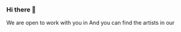 ### Hi there 👋

<!--
**samba8469/samba8469** is a ✨ _special_ ✨ repository because its `README.md` (this file) appears on your GitHub profile.

Here are some ideas to get you started:

- 🔭 I’m currently working on NFT project and DEX 
- 🌱 I’m currently learning life
- 👯 I’m looking to collaborate on LK
- 🤔 I’m looking for help with coding
- 💬 Ask me about Blockchain.NFT.DEX
- 📫 samba@8469agency.com
- 😄 thanks for everything
- ⚡ work is the most fun
-->We are open to work with you in And you can find the artists in our 
